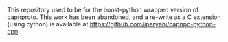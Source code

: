 This repository used to be for the boost-python wrapped version of capnproto. This work has been abandoned, and a re-write
as a C extension (using cython) is available at https://github.com/jparyani/capnpc-python-cpp.

